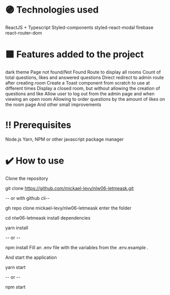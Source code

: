 
# 🟣 Technologies used
ReactJS + Typescript
Styled-components
styled-react-modal
firebase
react-router-dom

# 🟪 Features added to the project
dark theme
Page not found/Not Found
Route to display all rooms
Count of total questions, likes and answered questions
Direct redirect to admin route after creating room
Create a Toast component from scratch to use at different times
Display a closed room, but without allowing the creation of questions and like
Allow user to log out from the admin page and when viewing an open room
Allowing to order questions by the amount of likes on the room page
And other small improvements
# ‼️ Prerequisites
Node.js
Yarn, NPM or other javascript package manager

# ✔️ How to use
Clone the repository

git clone https://github.com/mickael-levy/nlw06-letmeask.git

-- or with github cli--

gh repo clone mickael-levy/nlw06-letmeask
enter the folder

cd nlw06-letmeask
install dependencies

yarn install 

-- or --

npm install
Fill an .env file with the variables from the .env.example .

And start the application

yarn start 

-- or --

npm start
